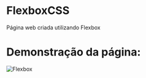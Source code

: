 # FlexboxCSS
Página web criada utilizando Flexbox









# Demonstração da página:


![Flexbox](https://github.com/CarlosAlexFO/FlexboxCSS/blob/main/Flexblog1.gif)
